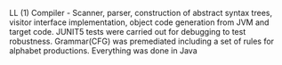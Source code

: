 LL (1) Compiler - Scanner, parser, construction of abstract syntax trees, visitor interface implementation, object code generation from JVM and target code. JUNIT5 tests were carried out for debugging to test robustness. Grammar(CFG) was premediated including a set of rules for alphabet productions. Everything was done in Java
